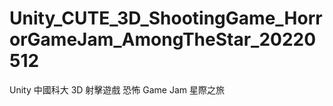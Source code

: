 # Unity_CUTE_3D_ShootingGame_HorrorGameJam_AmongTheStar_20220512
 Unity 中國科大 3D 射擊遊戲 恐怖 Game Jam 星際之旅
